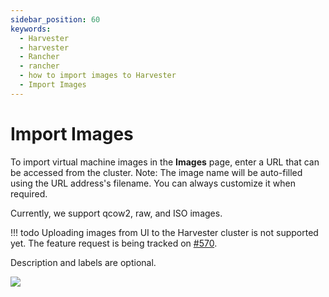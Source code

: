 ```yaml
---
sidebar_position: 60
keywords:
  - Harvester
  - harvester
  - Rancher
  - rancher
  - how to import images to Harvester
  - Import Images
---
```


# Import Images

To import virtual machine images in the **Images** page, enter a URL that can be accessed from the cluster. Note: The image name will be auto-filled using the URL address's filename. You can always customize it when required.

Currently, we support qcow2, raw, and ISO images.

!!! todo
    Uploading images from UI to the Harvester cluster is not supported yet. The feature request is being tracked on [#570](https://github.com/harvester/harvester/issues/570).

Description and labels are optional.

![](/assets/import-image.png)

